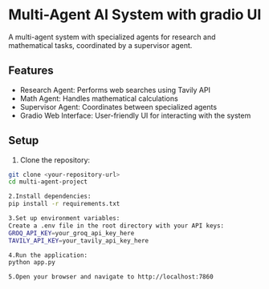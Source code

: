 # Multi-Agent AI System with gradio UI

A multi-agent system with specialized agents for research and mathematical tasks, coordinated by a supervisor agent.

## Features

- Research Agent: Performs web searches using Tavily API
- Math Agent: Handles mathematical calculations
- Supervisor Agent: Coordinates between specialized agents
- Gradio Web Interface: User-friendly UI for interacting with the system

## Setup

1. Clone the repository:
```bash
git clone <your-repository-url>
cd multi-agent-project

2.Install dependencies:
pip install -r requirements.txt

3.Set up environment variables:
Create a .env file in the root directory with your API keys:
GROQ_API_KEY=your_groq_api_key_here
TAVILY_API_KEY=your_tavily_api_key_here

4.Run the application:
python app.py

5.Open your browser and navigate to http://localhost:7860
